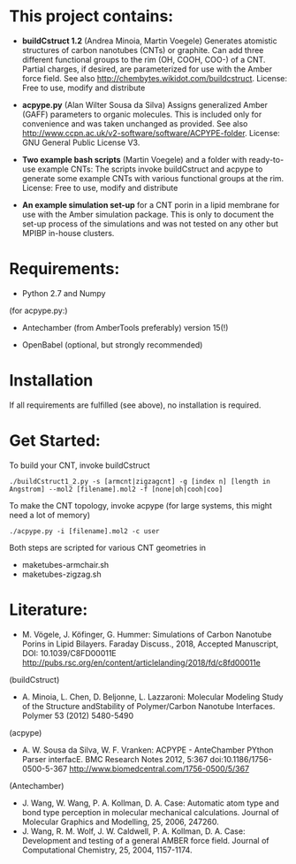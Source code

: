 #  This project contains: 

 - **buildCstruct 1.2** (Andrea Minoia, Martin Voegele)
Generates atomistic structures of carbon nanotubes (CNTs) or graphite.
Can add three different functional groups to the rim (OH, COOH, COO-) of a CNT. 
Partial charges, if desired, are parameterized for use with the Amber force field. 
See also http://chembytes.wikidot.com/buildcstruct.
License: Free to use, modify and distribute

 - **acpype.py** (Alan Wilter Sousa da Silva)
Assigns generalized Amber (GAFF) parameters to organic molecules.
This is included only for convenience and was taken unchanged as provided. 
See also http://www.ccpn.ac.uk/v2-software/software/ACPYPE-folder. 
License: GNU General Public License V3.

 - **Two example bash scripts** (Martin Voegele) and a folder with ready-to-use example CNTs:
The scripts invoke buildCstruct and acpype to generate some example CNTs with various functional groups at the rim. 
License: Free to use, modify and distribute

 - **An example simulation set-up** for a CNT porin in a lipid membrane for use with the Amber simulation package. This is only to document the set-up process of the simulations and was not tested on any other but MPIBP in-house clusters.


#  Requirements: 

 - Python 2.7 and Numpy

(for acpype.py:) 

 - Antechamber (from AmberTools preferably) version 15(!)

 - OpenBabel (optional, but strongly recommended)


# Installation

If all requirements are fulfilled (see above), no installation is required. 


# Get Started:

To build your CNT, invoke buildCstruct

    ./buildCstruct1_2.py -s [armcnt|zigzagcnt] -g [index n] [length in Angstrom] --mol2 [filename].mol2 -f [none|oh|cooh|coo]

To make the CNT topology, invoke acpype (for large systems, this might need a lot of memory)

    ./acpype.py -i [filename].mol2 -c user 

Both steps are scripted for various CNT geometries in
 -  maketubes-armchair.sh 
 -  maketubes-zigzag.sh


#  Literature:

 - M. Vögele, J. Köfinger, G. Hummer: 
   Simulations of Carbon Nanotube Porins in Lipid Bilayers.
   Faraday Discuss., 2018, Accepted Manuscript, DOI: 10.1039/C8FD00011E  
   http://pubs.rsc.org/en/content/articlelanding/2018/fd/c8fd00011e

(buildCstruct)
 - A. Minoia, L. Chen, D. Beljonne, L. Lazzaroni:
   Molecular Modeling Study of the Structure andStability of Polymer/Carbon Nanotube Interfaces.
   Polymer 53 (2012) 5480-5490

(acpype)
 - A. W. Sousa da Silva, W. F. Vranken: 
   ACPYPE - AnteChamber PYthon Parser interfacE.
   BMC Research Notes 2012, 5:367 doi:10.1186/1756-0500-5-367
   http://www.biomedcentral.com/1756-0500/5/367

(Antechamber)
 - J. Wang, W. Wang, P. A. Kollman, D. A. Case: 
   Automatic atom type and bond type perception in molecular mechanical calculations. 
   Journal of Molecular Graphics and Modelling, 25, 2006, 247260.
 - J. Wang, R. M. Wolf, J. W. Caldwell, P. A. Kollman, D. A. Case:
   Development and testing of a general AMBER force field. 
   Journal of Computational Chemistry, 25, 2004, 1157-1174.


